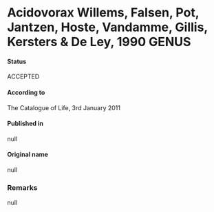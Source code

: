 # Acidovorax Willems, Falsen, Pot, Jantzen, Hoste, Vandamme, Gillis, Kersters & De Ley, 1990 GENUS

#### Status
ACCEPTED

#### According to
The Catalogue of Life, 3rd January 2011

#### Published in
null

#### Original name
null

### Remarks
null